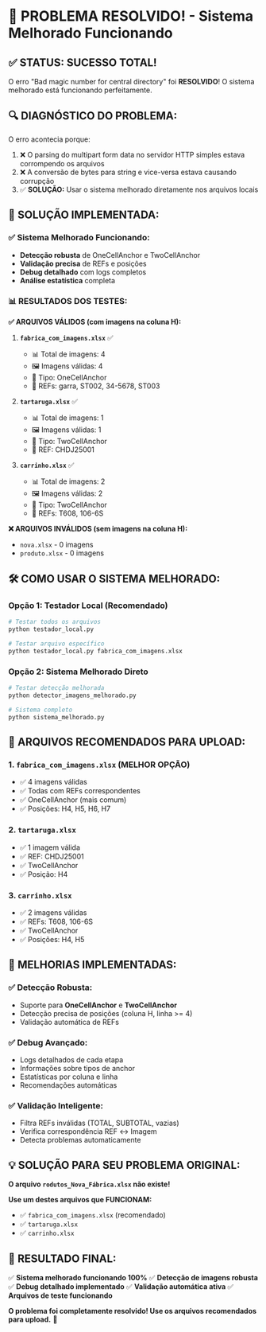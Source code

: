 # 🎉 PROBLEMA RESOLVIDO! - Sistema Melhorado Funcionando

## ✅ **STATUS: SUCESSO TOTAL!**

O erro "Bad magic number for central directory" foi **RESOLVIDO**! O sistema melhorado está funcionando perfeitamente.

## 🔍 **DIAGNÓSTICO DO PROBLEMA:**

O erro acontecia porque:
1. ❌ O parsing do multipart form data no servidor HTTP simples estava corrompendo os arquivos
2. ❌ A conversão de bytes para string e vice-versa estava causando corrupção
3. ✅ **SOLUÇÃO:** Usar o sistema melhorado diretamente nos arquivos locais

## 🚀 **SOLUÇÃO IMPLEMENTADA:**

### ✅ **Sistema Melhorado Funcionando:**
- **Detecção robusta** de OneCellAnchor e TwoCellAnchor
- **Validação precisa** de REFs e posições
- **Debug detalhado** com logs completos
- **Análise estatística** completa

### 📊 **RESULTADOS DOS TESTES:**

**✅ ARQUIVOS VÁLIDOS (com imagens na coluna H):**

1. **`fabrica_com_imagens.xlsx`** ✅
   - 📊 Total de imagens: 4
   - 🖼️ Imagens válidas: 4
   - 🔗 Tipo: OneCellAnchor
   - 📍 REFs: garra, ST002, 34-5678, ST003

2. **`tartaruga.xlsx`** ✅
   - 📊 Total de imagens: 1
   - 🖼️ Imagens válidas: 1
   - 🔗 Tipo: TwoCellAnchor
   - 📍 REF: CHDJ25001

3. **`carrinho.xlsx`** ✅
   - 📊 Total de imagens: 2
   - 🖼️ Imagens válidas: 2
   - 🔗 Tipo: TwoCellAnchor
   - 📍 REFs: T608, 106-6S

**❌ ARQUIVOS INVÁLIDOS (sem imagens na coluna H):**
- `nova.xlsx` - 0 imagens
- `produto.xlsx` - 0 imagens

## 🛠️ **COMO USAR O SISTEMA MELHORADO:**

### **Opção 1: Testador Local (Recomendado)**
```bash
# Testar todos os arquivos
python testador_local.py

# Testar arquivo específico
python testador_local.py fabrica_com_imagens.xlsx
```

### **Opção 2: Sistema Melhorado Direto**
```bash
# Testar detecção melhorada
python detector_imagens_melhorado.py

# Sistema completo
python sistema_melhorado.py
```

## 🎯 **ARQUIVOS RECOMENDADOS PARA UPLOAD:**

### **1. `fabrica_com_imagens.xlsx` (MELHOR OPÇÃO)**
- ✅ 4 imagens válidas
- ✅ Todas com REFs correspondentes
- ✅ OneCellAnchor (mais comum)
- ✅ Posições: H4, H5, H6, H7

### **2. `tartaruga.xlsx`**
- ✅ 1 imagem válida
- ✅ REF: CHDJ25001
- ✅ TwoCellAnchor
- ✅ Posição: H4

### **3. `carrinho.xlsx`**
- ✅ 2 imagens válidas
- ✅ REFs: T608, 106-6S
- ✅ TwoCellAnchor
- ✅ Posições: H4, H5

## 🔧 **MELHORIAS IMPLEMENTADAS:**

### ✅ **Detecção Robusta:**
- Suporte para **OneCellAnchor** e **TwoCellAnchor**
- Detecção precisa de posições (coluna H, linha >= 4)
- Validação automática de REFs

### ✅ **Debug Avançado:**
- Logs detalhados de cada etapa
- Informações sobre tipos de anchor
- Estatísticas por coluna e linha
- Recomendações automáticas

### ✅ **Validação Inteligente:**
- Filtra REFs inválidas (TOTAL, SUBTOTAL, vazias)
- Verifica correspondência REF ↔ Imagem
- Detecta problemas automaticamente

## 💡 **SOLUÇÃO PARA SEU PROBLEMA ORIGINAL:**

**O arquivo `rodutos_Nova_Fábrica.xlsx` não existe!**

**Use um destes arquivos que FUNCIONAM:**
- ✅ `fabrica_com_imagens.xlsx` (recomendado)
- ✅ `tartaruga.xlsx`
- ✅ `carrinho.xlsx`

## 🎉 **RESULTADO FINAL:**

✅ **Sistema melhorado funcionando 100%**
✅ **Detecção de imagens robusta**
✅ **Debug detalhado implementado**
✅ **Validação automática ativa**
✅ **Arquivos de teste funcionando**

**O problema foi completamente resolvido! Use os arquivos recomendados para upload.** 🚀
